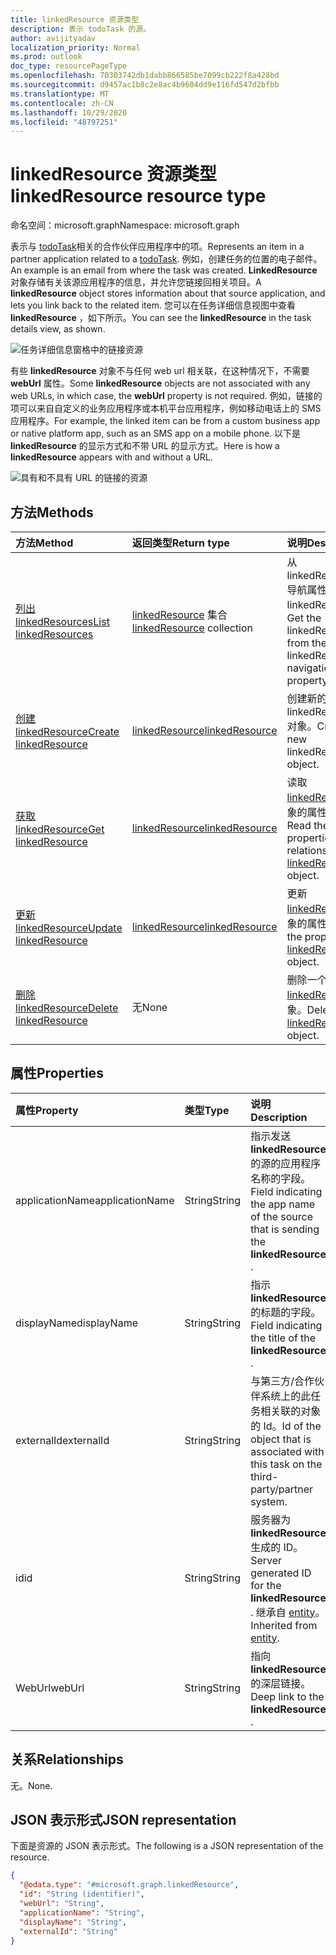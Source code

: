 ```yaml
---
title: linkedResource 资源类型
description: 表示 todoTask 的源。
author: avijityadav
localization_priority: Normal
ms.prod: outlook
doc_type: resourcePageType
ms.openlocfilehash: 70303742db1dabb866585be7099cb222f8a428bd
ms.sourcegitcommit: d9457ac1b8c2e8ac4b9604dd9e116fd547d2bfbb
ms.translationtype: MT
ms.contentlocale: zh-CN
ms.lasthandoff: 10/29/2020
ms.locfileid: "48797251"
---
```

# <a name="linkedresource-resource-type"></a><span data-ttu-id="a81e1-103">linkedResource 资源类型</span><span class="sxs-lookup"><span data-stu-id="a81e1-103">linkedResource resource type</span></span>

<span data-ttu-id="a81e1-104">命名空间：microsoft.graph</span><span class="sxs-lookup"><span data-stu-id="a81e1-104">Namespace: microsoft.graph</span></span>


<span data-ttu-id="a81e1-105">表示与 [todoTask](./todotask.md)相关的合作伙伴应用程序中的项。</span><span class="sxs-lookup"><span data-stu-id="a81e1-105">Represents an item in a partner application related to a [todoTask](./todotask.md).</span></span> <span data-ttu-id="a81e1-106">例如，创建任务的位置的电子邮件。</span><span class="sxs-lookup"><span data-stu-id="a81e1-106">An example is an email from where the task was created.</span></span> <span data-ttu-id="a81e1-107">**LinkedResource** 对象存储有关该源应用程序的信息，并允许您链接回相关项目。</span><span class="sxs-lookup"><span data-stu-id="a81e1-107">A **linkedResource** object stores information about that source application, and lets you link back to the related item.</span></span> <span data-ttu-id="a81e1-108">您可以在任务详细信息视图中查看 **linkedResource** ，如下所示。</span><span class="sxs-lookup"><span data-stu-id="a81e1-108">You can see the **linkedResource** in the task details view, as shown.</span></span>

![任务详细信息窗格中的链接资源](/graph/images/todo-linkedresource-taskdetail.png)

<span data-ttu-id="a81e1-110">有些 **linkedResource** 对象不与任何 web url 相关联，在这种情况下，不需要 **webUrl** 属性。</span><span class="sxs-lookup"><span data-stu-id="a81e1-110">Some **linkedResource** objects are not associated with any web URLs, in which case, the **webUrl** property is not required.</span></span> <span data-ttu-id="a81e1-111">例如，链接的项可以来自自定义的业务应用程序或本机平台应用程序，例如移动电话上的 SMS 应用程序。</span><span class="sxs-lookup"><span data-stu-id="a81e1-111">For example, the linked item can be from a custom business app or native platform app, such as an SMS app on a mobile phone.</span></span> <span data-ttu-id="a81e1-112">以下是 **linkedResource** 的显示方式和不带 URL 的显示方式。</span><span class="sxs-lookup"><span data-stu-id="a81e1-112">Here is how a **linkedResource** appears with and without a URL.</span></span>

![具有和不具有 URL 的链接的资源](/graph/images/todo-linkedresource.png)

## <a name="methods"></a><span data-ttu-id="a81e1-114">方法</span><span class="sxs-lookup"><span data-stu-id="a81e1-114">Methods</span></span>
|<span data-ttu-id="a81e1-115">方法</span><span class="sxs-lookup"><span data-stu-id="a81e1-115">Method</span></span>|<span data-ttu-id="a81e1-116">返回类型</span><span class="sxs-lookup"><span data-stu-id="a81e1-116">Return type</span></span>|<span data-ttu-id="a81e1-117">说明</span><span class="sxs-lookup"><span data-stu-id="a81e1-117">Description</span></span>|
|:---|:---|:---|
|[<span data-ttu-id="a81e1-118">列出 linkedResources</span><span class="sxs-lookup"><span data-stu-id="a81e1-118">List linkedResources</span></span>](../api/todotask-list-linkedresources.md)|<span data-ttu-id="a81e1-119">[linkedResource](../resources/linkedresource.md) 集合</span><span class="sxs-lookup"><span data-stu-id="a81e1-119">[linkedResource](../resources/linkedresource.md) collection</span></span>|<span data-ttu-id="a81e1-120">从 linkedResources 导航属性中获取 linkedResources。</span><span class="sxs-lookup"><span data-stu-id="a81e1-120">Get the linkedResources from the linkedResources navigation property.</span></span>|
|[<span data-ttu-id="a81e1-121">创建 linkedResource</span><span class="sxs-lookup"><span data-stu-id="a81e1-121">Create linkedResource</span></span>](../api/todotask-post-linkedresources.md)|[<span data-ttu-id="a81e1-122">linkedResource</span><span class="sxs-lookup"><span data-stu-id="a81e1-122">linkedResource</span></span>](../resources/linkedresource.md)|<span data-ttu-id="a81e1-123">创建新的 linkedResources 对象。</span><span class="sxs-lookup"><span data-stu-id="a81e1-123">Create a new linkedResources object.</span></span>|
|[<span data-ttu-id="a81e1-124">获取 linkedResource</span><span class="sxs-lookup"><span data-stu-id="a81e1-124">Get linkedResource</span></span>](../api/linkedresource-get.md)|[<span data-ttu-id="a81e1-125">linkedResource</span><span class="sxs-lookup"><span data-stu-id="a81e1-125">linkedResource</span></span>](../resources/linkedresource.md)|<span data-ttu-id="a81e1-126">读取 [linkedResource](../resources/linkedresource.md) 对象的属性和关系。</span><span class="sxs-lookup"><span data-stu-id="a81e1-126">Read the properties and relationships of a [linkedResource](../resources/linkedresource.md) object.</span></span>|
|[<span data-ttu-id="a81e1-127">更新 linkedResource</span><span class="sxs-lookup"><span data-stu-id="a81e1-127">Update linkedResource</span></span>](../api/linkedresource-update.md)|[<span data-ttu-id="a81e1-128">linkedResource</span><span class="sxs-lookup"><span data-stu-id="a81e1-128">linkedResource</span></span>](../resources/linkedresource.md)|<span data-ttu-id="a81e1-129">更新 [linkedResource](../resources/linkedresource.md) 对象的属性。</span><span class="sxs-lookup"><span data-stu-id="a81e1-129">Update the properties of a [linkedResource](../resources/linkedresource.md) object.</span></span>|
|[<span data-ttu-id="a81e1-130">删除 linkedResource</span><span class="sxs-lookup"><span data-stu-id="a81e1-130">Delete linkedResource</span></span>](../api/linkedresource-delete.md)|<span data-ttu-id="a81e1-131">无</span><span class="sxs-lookup"><span data-stu-id="a81e1-131">None</span></span>|<span data-ttu-id="a81e1-132">删除一个 [linkedResource](../resources/linkedresource.md) 对象。</span><span class="sxs-lookup"><span data-stu-id="a81e1-132">Deletes a [linkedResource](../resources/linkedresource.md) object.</span></span>|

## <a name="properties"></a><span data-ttu-id="a81e1-133">属性</span><span class="sxs-lookup"><span data-stu-id="a81e1-133">Properties</span></span>
|<span data-ttu-id="a81e1-134">属性</span><span class="sxs-lookup"><span data-stu-id="a81e1-134">Property</span></span>|<span data-ttu-id="a81e1-135">类型</span><span class="sxs-lookup"><span data-stu-id="a81e1-135">Type</span></span>|<span data-ttu-id="a81e1-136">说明</span><span class="sxs-lookup"><span data-stu-id="a81e1-136">Description</span></span>|
|:---|:---|:---|
|<span data-ttu-id="a81e1-137">applicationName</span><span class="sxs-lookup"><span data-stu-id="a81e1-137">applicationName</span></span>|<span data-ttu-id="a81e1-138">String</span><span class="sxs-lookup"><span data-stu-id="a81e1-138">String</span></span>|<span data-ttu-id="a81e1-139">指示发送 **linkedResource** 的源的应用程序名称的字段。</span><span class="sxs-lookup"><span data-stu-id="a81e1-139">Field indicating the app name of the source that is sending the **linkedResource** .</span></span>|
|<span data-ttu-id="a81e1-140">displayName</span><span class="sxs-lookup"><span data-stu-id="a81e1-140">displayName</span></span>|<span data-ttu-id="a81e1-141">String</span><span class="sxs-lookup"><span data-stu-id="a81e1-141">String</span></span>|<span data-ttu-id="a81e1-142">指示 **linkedResource** 的标题的字段。</span><span class="sxs-lookup"><span data-stu-id="a81e1-142">Field indicating the title of the **linkedResource** .</span></span>|
|<span data-ttu-id="a81e1-143">externalId</span><span class="sxs-lookup"><span data-stu-id="a81e1-143">externalId</span></span>|<span data-ttu-id="a81e1-144">String</span><span class="sxs-lookup"><span data-stu-id="a81e1-144">String</span></span>|<span data-ttu-id="a81e1-145">与第三方/合作伙伴系统上的此任务相关联的对象的 Id。</span><span class="sxs-lookup"><span data-stu-id="a81e1-145">Id of the object that is associated with this task on the third-party/partner system.</span></span>|
|<span data-ttu-id="a81e1-146">id</span><span class="sxs-lookup"><span data-stu-id="a81e1-146">id</span></span>|<span data-ttu-id="a81e1-147">String</span><span class="sxs-lookup"><span data-stu-id="a81e1-147">String</span></span>|<span data-ttu-id="a81e1-148">服务器为 **linkedResource** 生成的 ID。</span><span class="sxs-lookup"><span data-stu-id="a81e1-148">Server generated ID for the **linkedResource** .</span></span> <span data-ttu-id="a81e1-149">继承自 [entity](../resources/entity.md)。</span><span class="sxs-lookup"><span data-stu-id="a81e1-149">Inherited from [entity](../resources/entity.md).</span></span>|
|<span data-ttu-id="a81e1-150">WebUrl</span><span class="sxs-lookup"><span data-stu-id="a81e1-150">webUrl</span></span>|<span data-ttu-id="a81e1-151">String</span><span class="sxs-lookup"><span data-stu-id="a81e1-151">String</span></span>|<span data-ttu-id="a81e1-152">指向 **linkedResource** 的深层链接。</span><span class="sxs-lookup"><span data-stu-id="a81e1-152">Deep link to the **linkedResource** .</span></span>|

## <a name="relationships"></a><span data-ttu-id="a81e1-153">关系</span><span class="sxs-lookup"><span data-stu-id="a81e1-153">Relationships</span></span>
<span data-ttu-id="a81e1-154">无。</span><span class="sxs-lookup"><span data-stu-id="a81e1-154">None.</span></span>

## <a name="json-representation"></a><span data-ttu-id="a81e1-155">JSON 表示形式</span><span class="sxs-lookup"><span data-stu-id="a81e1-155">JSON representation</span></span>
<span data-ttu-id="a81e1-156">下面是资源的 JSON 表示形式。</span><span class="sxs-lookup"><span data-stu-id="a81e1-156">The following is a JSON representation of the resource.</span></span>
<!-- {
  "blockType": "resource",
  "keyProperty": "id",
  "@odata.type": "microsoft.graph.linkedResource",
  "baseType": "microsoft.graph.entity",
  "openType": false
}
-->
``` json
{
  "@odata.type": "#microsoft.graph.linkedResource",
  "id": "String (identifier)",
  "webUrl": "String",
  "applicationName": "String",
  "displayName": "String",
  "externalId": "String"
}
```



